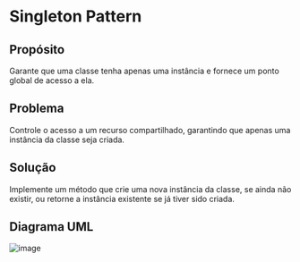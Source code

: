# Singleton Pattern

## Propósito
Garante que uma classe tenha apenas uma instância e fornece um ponto global de acesso a ela.

## Problema
Controle o acesso a um recurso compartilhado, garantindo que apenas uma instância da classe seja criada.

## Solução
Implemente um método que crie uma nova instância da classe, se ainda não existir, ou retorne a instância existente se já tiver sido criada.

## Diagrama UML
![image](https://github.com/user-attachments/assets/8d5af5c6-b83d-4915-a704-add2b6d0d518)
